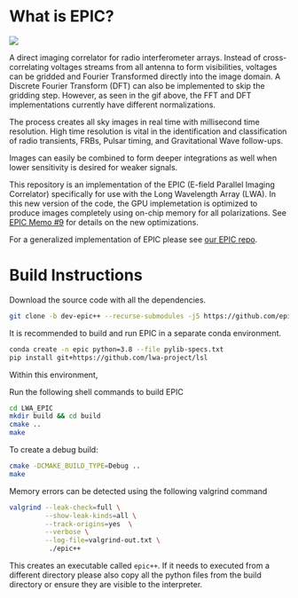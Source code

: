 # What is EPIC?
![](https://github.com/epic-astronomy/LWA_EPIC/raw/main/image_compare.gif)

A direct imaging correlator for radio interferometer arrays. Instead of cross-correlating voltages streams from all antenna to form visibilities, voltages can be gridded and Fourier Transformed directly into the image domain. A Discrete Fourier Transform (DFT) can also be implemented to skip the gridding step.
However, as seen in the gif above, the FFT and DFT implementations currently have different normalizations.

The process creates all sky images in real time with millisecond time resolution. High time resolution is vital in the identification and classification of radio transients, FRBs, Pulsar timing, and Gravitational Wave follow-ups.

Images can easily be combined to form deeper integrations as well when lower sensitivity is desired for weaker signals.

This repository is an implementation of the EPIC (E-field Parallel Imaging Correlator) specifically for use with the Long Wavelength Array (LWA). In this new version of the code, the GPU implemetation is optimized to produce images completely using on-chip memory for all polarizations. See [EPIC Memo #9](https://github.com/epic-astronomy/Memos/blob/temp/dx_optimizations/PDFs/009_EPIC_Code_Optimizations.md) for details on the new optimizations.

For a generalized implementation of EPIC please see [our EPIC repo](https://github.com/epic-astronomy/EPIC).


# Build Instructions
Download the source code with all the dependencies. 
```bash
git clone -b dev-epic++ --recurse-submodules -j5 https://github.com/epic-astronomy/LWA_EPIC.git
```

It is recommended to build and run EPIC in a separate conda environment.
```bash
conda create -n epic python=3.8 --file pylib-specs.txt
pip install git+https://github.com/lwa-project/lsl
```

Within this environment, 

Run the following shell commands to build EPIC
```bash
cd LWA_EPIC
mkdir build && cd build
cmake ..
make
```

To create a debug build:
```bash
cmake -DCMAKE_BUILD_TYPE=Debug ..
make
```

Memory errors can be detected using the following valgrind command
```bash
valgrind --leak-check=full \
         --show-leak-kinds=all \
         --track-origins=yes  \
         --verbose \
         --log-file=valgrind-out.txt \
          ./epic++
```

This creates an executable called `epic++`. If it needs to executed from a different directory please also copy all the python files from the build directory or ensure they are visible to the interpreter.